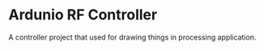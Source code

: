 # Ardunio RF Controller
 A controller project that used for drawing things in processing application.
